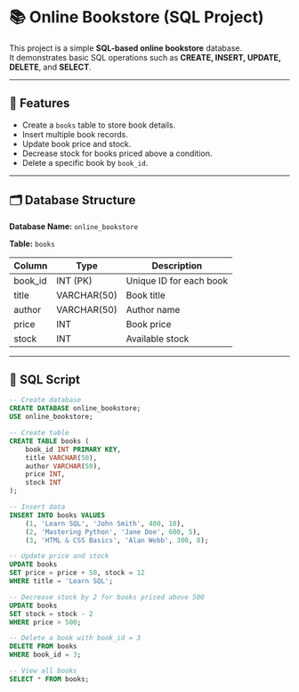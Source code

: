 # 📚 Online Bookstore (SQL Project)

This project is a simple **SQL-based online bookstore** database.  
It demonstrates basic SQL operations such as **CREATE, INSERT, UPDATE, DELETE**, and **SELECT**.

---

## 🚀 Features
- Create a `books` table to store book details.
- Insert multiple book records.
- Update book price and stock.
- Decrease stock for books priced above a condition.
- Delete a specific book by `book_id`.

---

## 🗂 Database Structure

**Database Name:** `online_bookstore`

**Table:** `books`

| Column   | Type         | Description              |
|----------|-------------|--------------------------|
| book_id  | INT (PK)    | Unique ID for each book |
| title    | VARCHAR(50) | Book title               |
| author   | VARCHAR(50) | Author name              |
| price    | INT         | Book price               |
| stock    | INT         | Available stock          |

---

## 📝 SQL Script

```sql
-- Create database
CREATE DATABASE online_bookstore;
USE online_bookstore;

-- Create table
CREATE TABLE books (
    book_id INT PRIMARY KEY,
    title VARCHAR(50),
    author VARCHAR(50),
    price INT,
    stock INT
);

-- Insert data
INSERT INTO books VALUES
    (1, 'Learn SQL', 'John Smith', 400, 10),
    (2, 'Mastering Python', 'Jane Doe', 600, 5),
    (3, 'HTML & CSS Basics', 'Alan Webb', 300, 8);

-- Update price and stock
UPDATE books
SET price = price + 50, stock = 12
WHERE title = 'Learn SQL';

-- Decrease stock by 2 for books priced above 500
UPDATE books
SET stock = stock - 2
WHERE price > 500;

-- Delete a book with book_id = 3
DELETE FROM books
WHERE book_id = 3;

-- View all books
SELECT * FROM books;